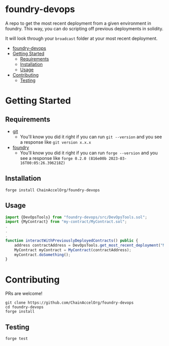 # foundry-devops

A repo to get the most recent deployment from a given environment in foundry. This way, you can do scripting off previous deployments in solidity. 

It will look through your `broadcast` folder at your most recent deployment. 


- [foundry-devops](#foundry-devops)
- [Getting Started](#getting-started)
  - [Requirements](#requirements)
  - [Installation](#installation)
  - [Usage](#usage)
- [Contributing](#contributing)
  - [Testing](#testing)


# Getting Started

## Requirements

- [git](https://git-scm.com/book/en/v2/Getting-Started-Installing-Git)
  - You'll know you did it right if you can run `git --version` and you see a response like `git version x.x.x`
- [foundry](https://getfoundry.sh/)
  - You'll know you did it right if you can run `forge --version` and you see a response like `forge 0.2.0 (816e00b 2023-03-16T00:05:26.396218Z)`


## Installation

```
forge install ChainAccelOrg/foundry-devops
```

## Usage

```javascript
import {DevOpsTools} from "foundry-devops/src/DevOpsTools.sol";
import {MyContract} from "my-contract/MyContract.sol";
.
.
.
function interactWithPreviouslyDeployedContracts() public {
    address contractAddress = DevOpsTools.get_most_recent_deployment("MyContract", block.chainid);
    MyContract myContract = MyContract(contractAddress);
    myContract.doSomething();
}
```

# Contributing

PRs are welcome!

```
git clone https://github.com/ChainAccelOrg/foundry-devops
cd foundry-devops
forge install
```

## Testing

```
forge test
```
